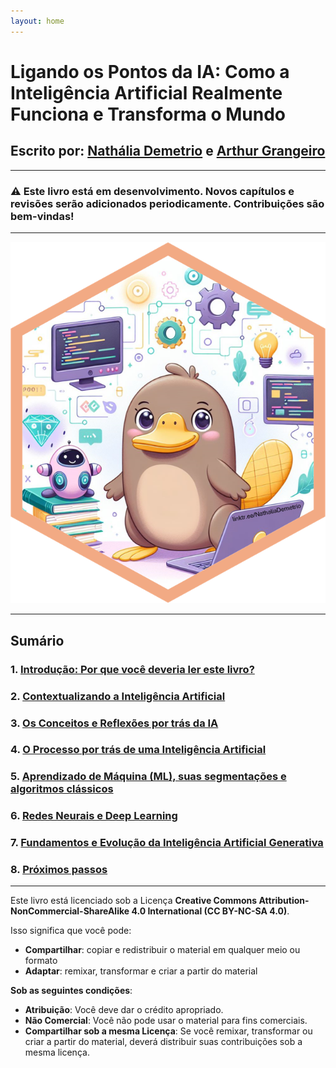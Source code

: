```yaml
---
layout: home
---
```


# Ligando os Pontos da IA: Como a Inteligência Artificial Realmente Funciona e Transforma o Mundo


## Escrito por: **[Nathália Demetrio](https://linktr.ee/NathaliaDemetrio)** e **[Arthur Grangeiro](https://www.linkedin.com/in/arthurgrangeiro/)**

---
### ⚠️ Este livro está em desenvolvimento. Novos capítulos e revisões serão adicionados periodicamente. Contribuições são bem-vindas! 
---

![Cover Art](/assets/images/orni_.png)

---
## Sumário 
### 1. [Introdução: Por que você deveria ler este livro?](intro)
### 2. [Contextualizando a Inteligência Artificial](capitulo-1)
### 3. [Os Conceitos e Reflexões por trás da IA](capitulo-2)
### 4. [O Processo por trás de uma Inteligência Artificial](capitulo-3)
### 5. [Aprendizado de Máquina (ML), suas segmentações e algoritmos clássicos](capitulo-4)
### 6. [Redes Neurais e Deep Learning](capitulo-5)
### 7. [Fundamentos e Evolução da Inteligência Artificial Generativa](capitulo-6)
### 8. [Próximos passos](capitulo-7)

---


Este livro está licenciado sob a Licença **Creative Commons Attribution-NonCommercial-ShareAlike 4.0 International (CC BY-NC-SA 4.0)**.

Isso significa que você pode:
- **Compartilhar**: copiar e redistribuir o material em qualquer meio ou formato
- **Adaptar**: remixar, transformar e criar a partir do material

**Sob as seguintes condições**:
- **Atribuição**: Você deve dar o crédito apropriado.
- **Não Comercial**: Você não pode usar o material para fins comerciais.
- **Compartilhar sob a mesma Licença**: Se você remixar, transformar ou criar a partir do material, deverá distribuir suas contribuições sob a mesma licença.
